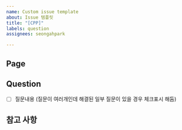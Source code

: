 ```yaml
---
name: Custom issue template
about: Issue 템플릿
title: "[CPP]"
labels: question
assignees: seongahpark

---
```


## Page
>
## Question
- [ ] 질문내용 (질문이 여러개인데 해결된 일부 질문이 있을 경우 체크표시 해둠)
## 참고 사항
